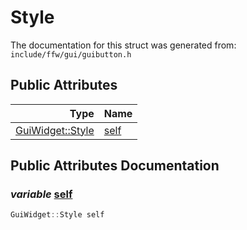Style
===================================


The documentation for this struct was generated from: `include/ffw/gui/guibutton.h`



## Public Attributes

| Type | Name |
| -------: | :------- |
|  [GuiWidget::Style](ffw_GuiWidget_Style.html) | [self](#52629f60) |


## Public Attributes Documentation

### _variable_ <a id="52629f60" href="#52629f60">self</a>

```cpp
GuiWidget::Style self
```





